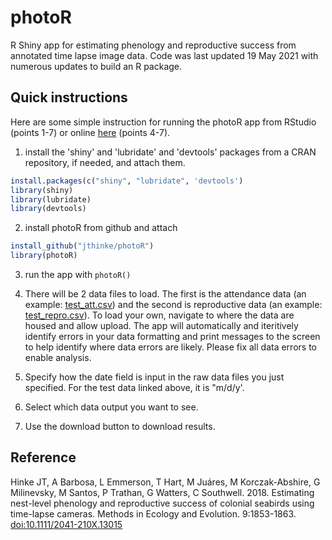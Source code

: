 # photoR
R Shiny app for estimating phenology and reproductive success from annotated time lapse image data.
Code was last updated 19 May 2021 with numerous updates to build an R package.

## Quick instructions 

Here are some simple instruction for running the photoR app from RStudio (points 1-7) or online [here](https://jefferson.shinyapps.io/photor2/) (points 4-7).

1) install the 'shiny' and 'lubridate' and 'devtools' packages from a CRAN repository, if needed, and attach them. 
 ```r
install.packages(c("shiny", "lubridate", 'devtools')
library(shiny)
library(lubridate)
library(devtools)
```
2) install photoR from github and attach
```r
install_github("jthinke/photoR")
library(photoR)
```
3) run the app with `photoR()`

4) There will be 2 data files to load. The first is the attendance data (an example: [test_att.csv](https://github.com/jthinke/photoR/blob/master/inst/extdata/test_att.csv)) and the second is reproductive data (an example: [test_repro.csv](https://github.com/jthinke/photoR/blob/master/inst/extdata/test_repro.csv)). To load your own, navigate to where the data are housed and allow upload. The app will automatically and iteritively identify errors in your data formatting and print messages to the screen to help identify where data errors are likely. Please fix all data errors to enable analysis.

5) Specify how the date field is input in the raw data files you just specified. For the test data linked above, it is "m/d/y'.

6) Select which data output you want to see. 

7) Use the download button to download results.

## Reference

Hinke JT, A Barbosa, L Emmerson, T Hart, M Juáres, M Korczak-Abshire, G Milinevsky, M Santos, P Trathan, G Watters, C Southwell. 2018. Estimating nest-level phenology and reproductive success of colonial seabirds using time-lapse cameras. Methods in Ecology and Evolution. 9:1853-1863. [doi:10.1111/2041-210X.13015](https://doi.org/10.1111/2041-210X.13015)
